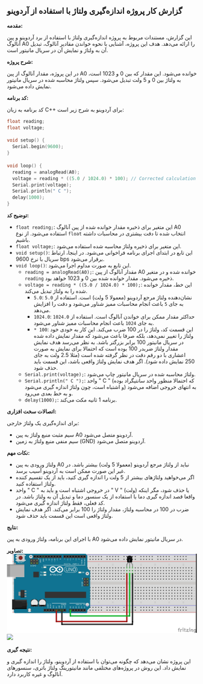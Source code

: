 ## گزارش کار پروژه اندازه‌گیری ولتاژ با استفاده از آردوینو

**مقدمه:**

این گزارش، مستندات مربوط به پروژه اندازه‌گیری ولتاژ با استفاده از برد آردوینو و پین آنالوگ A0 را ارائه می‌دهد. هدف این پروژه، آشنایی با نحوه خواندن مقادیر آنالوگ، تبدیل آن به ولتاژ و نمایش آن در سریال مانیتور است.

**شرح پروژه:**

در این پروژه، مقدار آنالوگ از پین A0 خوانده می‌شود. این مقدار که بین 0 و 1023 است، به ولتاژ بین 0 و 5 ولت تبدیل می‌شود. سپس ولتاژ محاسبه شده در سریال مانیتور نمایش داده می‌شود.

**کد برنامه:**

کد برنامه به زبان C++ برای آردوینو به شرح زیر است:

```cpp
float reading;
float voltage;

void setup() {
  Serial.begin(9600);
}

void loop() {
  reading = analogRead(A0);
  voltage = reading * ((5.0 / 1024.0) * 100); // Corrected calculation and added scaling
  Serial.print(voltage);
  Serial.println(" C ");
  delay(1000); 
}
```

**توضیح کد:**

*   `float reading;`: این متغیر برای ذخیره مقدار خوانده شده از پین آنالوگ A0 استفاده می‌شود. از نوع `float` انتخاب شده تا دقت بیشتری در محاسبات داشته باشیم.
*   `float voltage;`: این متغیر برای ذخیره ولتاژ محاسبه شده استفاده می‌شود.
*   `void setup()`: این تابع در ابتدای اجرای برنامه فراخوانی می‌شود. در اینجا، ارتباط سریال با نرخ 9600 bps برقرار می‌شود.
*   `void loop()`: این تابع به صورت مداوم اجرا می‌شود.
    *   `reading = analogRead(A0);`: مقدار آنالوگ از پین A0 خوانده شده و در متغیر `reading` ذخیره می‌شود. مقدار خوانده شده بین 0 و 1023 خواهد بود.
    *   `voltage = reading * ((5.0 / 1024.0) * 100);`: این خط، مقدار خوانده شده را به ولتاژ تبدیل می‌کند.
        *   `5.0`: نشان‌دهنده ولتاژ مرجع آردوینو (معمولا 5 ولت) است. استفاده از `5.0` به جای `5` باعث انجام محاسبات ممیز شناور می‌شود و دقت را افزایش می‌دهد.
        *   `1024.0`: حداکثر مقدار ممکن برای خواندن آنالوگ است. استفاده از `1024.0` به جای `1024` باعث انجام محاسبات ممیز شناور می‌شود.
        *   `* 100`: این قسمت کد، ولتاژ را در 100 ضرب می‌کند. این کار به خودی خود ولتاژ را تغییر نمی‌دهد، بلکه صرفا باعث می‌شود که مقدار نمایش داده شده در سریال مانیتور 100 برابر بزرگتر باشد. به نظر می‌رسد هدف نمایش مقدار ولتاژ ضربدر 100 بوده است که احتمالا برای نمایش به صورت اعشاری با دو رقم دقت در نظر گرفته شده است (مثلا 2.5 ولت به جای 250 نمایش داده شود). اگر هدف نمایش ولتاژ واقعی باشد، این قسمت باید حذف شود.
    *   `Serial.print(voltage);`: ولتاژ محاسبه شده در سریال مانیتور چاپ می‌شود.
    *   `Serial.println(" C ");`: واحد " C " (که احتمالا منظور واحد سانتیگراد بوده و اشتباه است، چون ولتاژ اندازه گیری می‌شود) به انتهای خروجی اضافه می‌شود و به خط بعدی می‌رود.
    *   `delay(1000);`: برنامه 1 ثانیه مکث می‌کند.

**اتصالات سخت افزاری:**

برای اندازه‌گیری یک ولتاژ خارجی:

*   سیم مثبت منبع ولتاژ به پین A0 آردوینو متصل می‌شود.
*   سیم منفی منبع ولتاژ به زمین (GND) آردوینو متصل می‌شود.

**نکات مهم:**

*   ولتاژ ورودی به پین A0 نباید از ولتاژ مرجع آردوینو (معمولا 5 ولت) بیشتر باشد. در غیر این صورت ممکن است به آردوینو آسیب برسد.
*   اگر می‌خواهید ولتاژهای بیشتر از 5 ولت را اندازه گیری کنید، باید از یک تقسیم کننده ولتاژ استفاده کنید.
*   واحد " C " در خروجی اشتباه است و باید به " V " (ولت) یا حذف شود، مگر اینکه واقعا قصد اندازه گیری دما با استفاده از یک سنسور دما و تبدیل آن به ولتاژ باشد. در کد فعلی، فقط ولتاژ اندازه گیری می‌شود.
*   ضرب در 100 در محاسبه ولتاژ، مقدار ولتاژ را 100 برابر می‌کند. اگر هدف نمایش ولتاژ واقعی است این قسمت باید حذف شود.

**نتایج:**

با اجرای این برنامه، ولتاژ ورودی به پین A0 در سریال مانیتور نمایش داده می‌شود.

**تصاویر:**
![](https://github.com/vahidseyyedi/microProcessor/blob/main/07%20Laboratory/L_Report_01/src/Untitled%20Sketch%202_bb.jpg)
![](https://github.com/vahidseyyedi/microProcessor/blob/main/07%20Laboratory/L_Report_01/src/video_2025-01-18_18-44-58%20(4).gif)


**نتیجه گیری:**

این پروژه نشان می‌دهد که چگونه می‌توان با استفاده از آردوینو، ولتاژ را اندازه گیری و نمایش داد. این روش در پروژه‌های مختلفی مانند مانیتورینگ ولتاژ باتری، سنسورهای آنالوگ و غیره کاربرد دارد.

